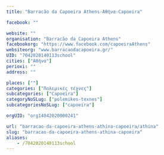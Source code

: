 ```yaml
---
title: "Barracão da Capoeira Athens-Αθήνα-Capoeira"

facebook: ""

website: ""
organisation: "Barracão da Capoeira Athens"
facebookorg: "https://www.facebook.com/capoeiraAthens"
websiteorg: "www.barracaodacapoeira.gr/"
UID: "7042020140113school"
cities: ["Αθήνα"]
perioxi: ""
address: ""

places: [""]
categories: ["Πολεμικές τέχνες"]
subcategories: ["Capoeira"]
categoryNoSLug: ["polemikes-texnes"]
subcategoriesNoSLug: ["capoeira"]

orgUID: "org14042020000241"

url: "barracao-da-capoeira-athens-athina-capoeira/athina"
slug: "barracao-da-capoeira-athens-athina-capoeira"
aliases:
    - /7042020140113school
---
```





